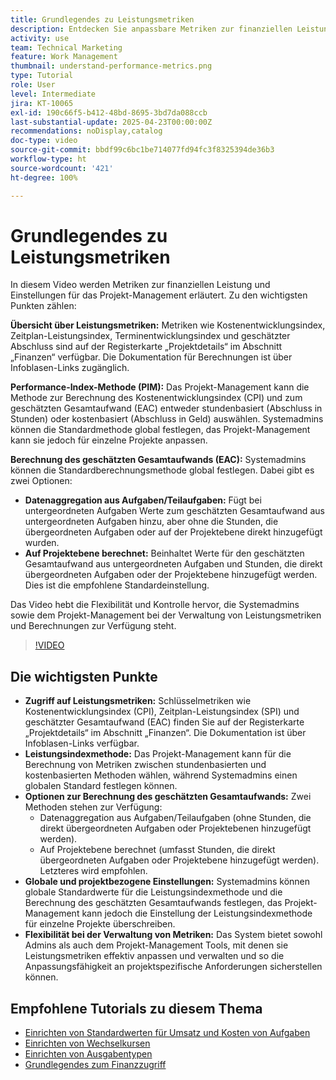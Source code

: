 ```yaml
---
title: Grundlegendes zu Leistungsmetriken
description: Entdecken Sie anpassbare Metriken zur finanziellen Leistung mit flexiblen Berechnungsmethoden, globalen Standardwerten und Überschreibungen auf Projektebene, die es Admins sowie dem Projekt-Management ermöglichen, Finanzmetriken effektiv an Projektanforderungen anzupassen.
activity: use
team: Technical Marketing
feature: Work Management
thumbnail: understand-performance-metrics.png
type: Tutorial
role: User
level: Intermediate
jira: KT-10065
exl-id: 190c66f5-b412-48bd-8695-3bd7da088ccb
last-substantial-update: 2025-04-23T00:00:00Z
recommendations: noDisplay,catalog
doc-type: video
source-git-commit: bbdf99c6bc1be714077fd94fc3f8325394de36b3
workflow-type: ht
source-wordcount: '421'
ht-degree: 100%

---
```


# Grundlegendes zu Leistungsmetriken

In diesem Video werden Metriken zur finanziellen Leistung und Einstellungen für das Projekt-Management erläutert. Zu den wichtigsten Punkten zählen:

**Übersicht über Leistungsmetriken:** Metriken wie Kostenentwicklungsindex, Zeitplan-Leistungsindex, Terminentwicklungsindex und geschätzter Abschluss sind auf der Registerkarte „Projektdetails“ im Abschnitt „Finanzen“ verfügbar. Die Dokumentation für Berechnungen ist über Infoblasen-Links zugänglich.

**Performance-Index-Methode (PIM):** Das Projekt-Management kann die Methode zur Berechnung des Kostenentwicklungsindex (CPI) und zum geschätzten Gesamtaufwand (EAC) entweder stundenbasiert (Abschluss in Stunden) oder kostenbasiert (Abschluss in Geld) auswählen. Systemadmins können die Standardmethode global festlegen, das Projekt-Management kann sie jedoch für einzelne Projekte anpassen.

**Berechnung des geschätzten Gesamtaufwands (EAC):** Systemadmins können die Standardberechnungsmethode global festlegen. Dabei gibt es zwei Optionen:
* **Datenaggregation aus Aufgaben/Teilaufgaben:** Fügt bei untergeordneten Aufgaben Werte zum geschätzten Gesamtaufwand aus untergeordneten Aufgaben hinzu, aber ohne die Stunden, die übergeordneten Aufgaben oder auf der Projektebene direkt hinzugefügt wurden.
* **Auf Projektebene berechnet:** Beinhaltet Werte für den geschätzten Gesamtaufwand aus untergeordneten Aufgaben und Stunden, die direkt übergeordneten Aufgaben oder der Projektebene hinzugefügt werden. Dies ist die empfohlene Standardeinstellung.

Das Video hebt die Flexibilität und Kontrolle hervor, die Systemadmins sowie dem Projekt-Management bei der Verwaltung von Leistungsmetriken und Berechnungen zur Verfügung steht.

>[!VIDEO](https://video.tv.adobe.com/v/3457682/?quality=12&learn=on&enablevpops=1)

## Die wichtigsten Punkte


* **Zugriff auf Leistungsmetriken:** Schlüsselmetriken wie Kostenentwicklungsindex (CPI), Zeitplan-Leistungsindex (SPI) und geschätzter Gesamtaufwand (EAC) finden Sie auf der Registerkarte „Projektdetails“ im Abschnitt „Finanzen“. Die Dokumentation ist über Infoblasen-Links verfügbar. 
* **Leistungsindexmethode:** Das Projekt-Management kann für die Berechnung von Metriken zwischen stundenbasierten und kostenbasierten Methoden wählen, während Systemadmins einen globalen Standard festlegen können.
* **Optionen zur Berechnung des geschätzten Gesamtaufwands:** Zwei Methoden stehen zur Verfügung:
   * Datenaggregation aus Aufgaben/Teilaufgaben (ohne Stunden, die direkt übergeordneten Aufgaben oder Projektebenen hinzugefügt werden).
   * Auf Projektebene berechnet (umfasst Stunden, die direkt übergeordneten Aufgaben oder Projektebene hinzugefügt werden). Letzteres wird empfohlen.
* **Globale und projektbezogene Einstellungen:** Systemadmins können globale Standardwerte für die Leistungsindexmethode und die Berechnung des geschätzten Gesamtaufwands festlegen, das Projekt-Management kann jedoch die Einstellung der Leistungsindexmethode für einzelne Projekte überschreiben.
* **Flexibilität bei der Verwaltung von Metriken:** Das System bietet sowohl Admins als auch dem Projekt-Management Tools, mit denen sie Leistungsmetriken effektiv anpassen und verwalten und so die Anpassungsfähigkeit an projektspezifische Anforderungen sicherstellen können.

## Empfohlene Tutorials zu diesem Thema

<!--* * [Understand performance metrics](/help/manage-work/project-finances/understand-performance-metrics.md)-->
* [Einrichten von Standardwerten für Umsatz und Kosten von Aufgaben](/help/manage-work/project-finances/set-up-task-revenue-and-cost-defaults.md)
* [Einrichten von Wechselkursen](/help/manage-work/project-finances/set-up-exchange-rates.md)
* [Einrichten von Ausgabentypen](/help/manage-work/project-finances/set-up-expense-types.md)
* [Grundlegendes zum Finanzzugriff](/help/manage-work/project-finances/understand-financial-access.md)
